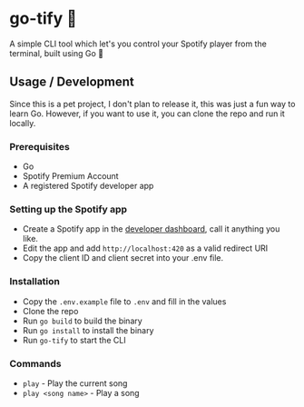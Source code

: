 # go-tify 🎵

A simple CLI tool which let's you control your Spotify player from the terminal, built using Go 💙

## Usage / Development
Since this is a pet project, I don't plan to release it, this was just a fun way to learn Go. However, if you want to use it, you can clone the repo and run it locally.

### Prerequisites
- Go
- Spotify Premium Account
- A registered Spotify developer app

### Setting up the Spotify app 
- Create a Spotify app in the [developer dashboard](https://developer.spotify.com/dashboard/applications), call it anything you like.
- Edit the app and add `http://localhost:420` as a valid redirect URI
- Copy the client ID and client secret into your .env file.

### Installation
- Copy the `.env.example` file to `.env` and fill in the values
- Clone the repo
- Run `go build` to build the binary
- Run `go install` to install the binary
- Run `go-tify` to start the CLI

### Commands
- `play` - Play the current song
- `play <song name>` - Play a song
